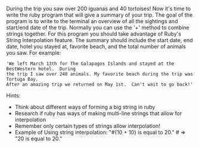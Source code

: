 During the trip you saw over 200 iguanas and 40 tortoises!  Now it's time to write the
ruby program that will give a summary of your trip.  The goal of the program is to
write to the terminal an overview of all the sightings and start/end date of the trip.
Normally you can use the '+' method to combine strings together.  For this program
you should take advantage of Ruby's String Interpolation feature.  The summary should
include the start date, end date, hotel you stayed at, favorite beach, and the total
number of animals you saw.  For example:

```no-highlight
'We left March 13th for The Galapagos Islands and stayed at the BestWestern hotel.  During
the trip I saw over 240 animals. My favorite beach during the trip was Tortuga Bay.
After an amazing trip we returned on May 1st.  Can't wait to go back!'
```

Hints:

- Think about different ways of forming a big string in ruby
- Research if ruby has ways of making multi-line strings that allow for interpolation
- Remember only certain types of strings allow interpolation!
- Example of Using string interpolation: "#{10 + 10} is equal to 20."  # => "20 is equal to 20."
